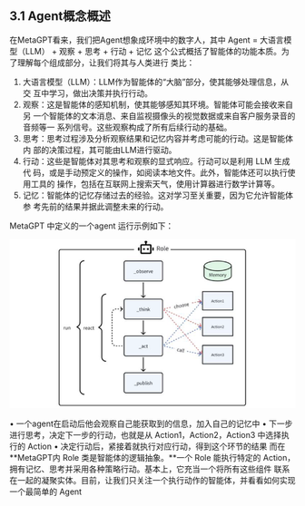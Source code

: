 ## 3.1 Agent概念概述

在MetaGPT看来，我们把Agent想象成环境中的数字人，其中 Agent = 大语言模型（LLM） + 观察 + 思考 + 行动 + 记忆
这个公式概括了智能体的功能本质。为了理解每个组成部分，让我们将其与人类进行
类比：
1. 大语言模型（LLM）：LLM作为智能体的“大脑”部分，使其能够处理信息，从交
互中学习，做出决策并执行行动。
2. 观察：这是智能体的感知机制，使其能够感知其环境。智能体可能会接收来自另
一个智能体的文本消息、来自监视摄像头的视觉数据或来自客户服务录音的音频等一
系列信号。这些观察构成了所有后续行动的基础。
3. 思考：思考过程涉及分析观察结果和记忆内容并考虑可能的行动。这是智能体内
部的决策过程，其可能由LLM进行驱动。
4. 行动：这些是智能体对其思考和观察的显式响应。行动可以是利用 LLM 生成代
码，或是手动预定义的操作，如阅读本地文件。此外，智能体还可以执行使用工具的
操作，包括在互联网上搜索天气，使用计算器进行数学计算等。
5. 记忆：智能体的记忆存储过去的经验。这对学习至关重要，因为它允许智能体参
考先前的结果并据此调整未来的行动。

 MetaGPT 中定义的一个agent 运行示例如下：

![metagptagent](assets/images/metagptagent.png)

• 一个agent在启动后他会观察自己能获取到的信息，加入自己的记忆中 • 下一步进行思考，决定下一步的行动，也就是从 Action1，Action2，Action3 中选择执行的 Action
• 决定行动后，紧接着就执行对应行动，得到这个环节的结果
而在**MetaGPT内 Role 类是智能体的逻辑抽象。**一个 Role 能执行特定的 Action，拥有记忆、思考并采用各种策略行动。基本上，它充当一个将所有这些组件 联系在一起的凝聚实体。目前，让我们只关注一个执行动作的智能体，并看看如何实现一个最简单的 Agent



